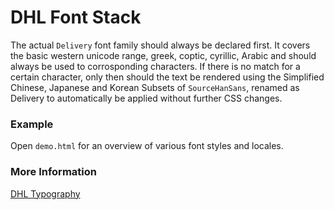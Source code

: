 # DHL Font Stack

The actual `Delivery` font family should always be declared first. It covers the basic western unicode range, greek, coptic, cyrillic, Arabic and should always be used to corrosponding characters. If there is no match for a certain character, only then should the text be rendered using the Simplified Chinese, Japanese and Korean Subsets of `SourceHanSans`, renamed as Delivery to automatically be applied without further CSS changes.

### Example
Open `demo.html` for an overview of various font styles and locales.

### More Information
[DHL Typography](https://www.dpdhl-brands.com/dhl/en/guides/design-basics/typography.html)
